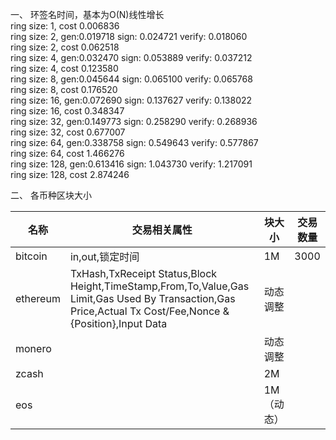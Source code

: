 一、 环签名时间，基本为O(N)线性增长  
ring size: 1, cost 0.006836  
ring size: 2, gen:0.019718 sign: 0.024721 verify: 0.018060  
ring size: 2, cost 0.062518   
ring size: 4, gen:0.032470 sign: 0.053889 verify: 0.037212  
ring size: 4, cost 0.123580   
ring size: 8, gen:0.045644 sign: 0.065100 verify: 0.065768  
ring size: 8, cost 0.176520   
ring size: 16, gen:0.072690 sign: 0.137627 verify: 0.138022  
ring size: 16, cost 0.348347   
ring size: 32, gen:0.149773 sign: 0.258290 verify: 0.268936  
ring size: 32, cost 0.677007   
ring size: 64, gen:0.338758 sign: 0.549643 verify: 0.577867  
ring size: 64, cost 1.466276   
ring size: 128, gen:0.613416 sign: 1.043730 verify: 1.217091  
ring size: 128, cost 2.874246   



二、 各币种区块大小

名称|交易相关属性 |块大小 |交易数量 
----|----|----|---
bitcoin | in,out,锁定时间 |1M|3000
ethereum|TxHash,TxReceipt Status,Block Height,TimeStamp,From,To,Value,Gas Limit,Gas Used By Transaction,Gas Price,Actual Tx Cost/Fee,Nonce & {Position},Input Data|动态调整|
monero| |动态调整|
zcash| |2M|
eos| |1M（动态）|